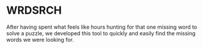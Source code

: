 # WRDSRCH

After having spent what feels like hours hunting for that one missing word to solve a puzzle, we developed this tool to quickly and easily find the missing words we were looking for.
